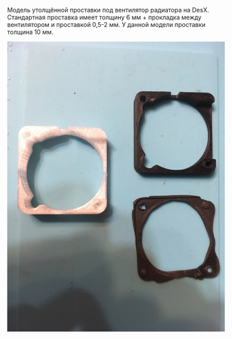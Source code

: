 Модель утолщённой проставки под вентилятор радиатора на DesX.
Стандартная проставка имеет толщину 6 мм + прокладка между вентилятором и проставкой 0,5-2 мм.
У данной модели проставки толщина 10 мм.

![DESX_Проставка_радиатора_0](./img/DESX_Проставка_радиатора_0.jpg)